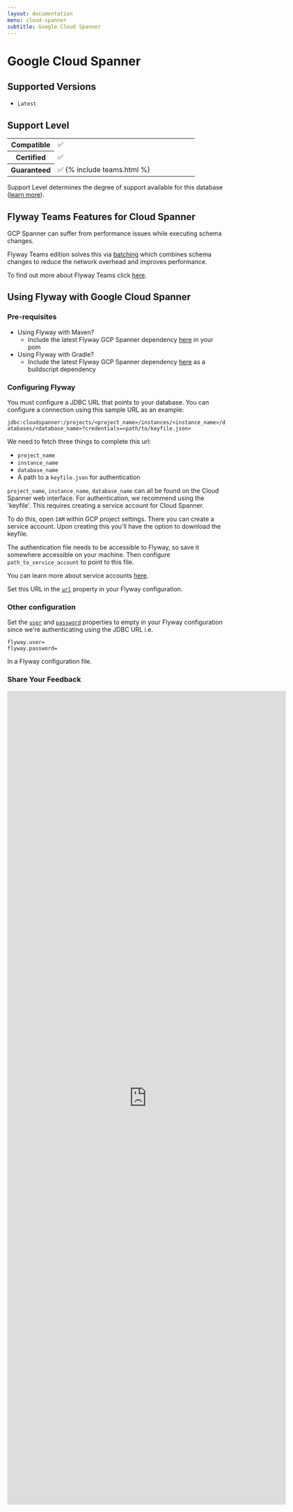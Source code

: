 ```yaml
---
layout: documentation
menu: cloud-spanner
subtitle: Google Cloud Spanner
---
```

# Google Cloud Spanner

## Supported Versions

- `Latest`

## Support Level

<table class="table">
    <tr>
        <th width="25%">Compatible</th>
        <td>✅</td>
    </tr>
    <tr>
        <th width="25%">Certified</th>
        <td>✅</td>
    </tr>
    <tr>
        <th width="25%">Guaranteed</th>
        <td>✅ {% include teams.html %}</td>
    </tr>
</table>

Support Level determines the degree of support available for this database ([learn more](/documentation/learnmore/database-support)).

## Flyway Teams Features for Cloud Spanner

GCP Spanner can suffer from performance issues while executing schema changes.

Flyway Teams edition solves this via [batching](/documentation/configuration/parameters/batch) which combines schema changes to reduce the network overhead and improves performance.

To find out more about Flyway Teams click [here](/try-flyway-teams-edition/?ref=cloud-spanner-batch).

## Using Flyway with Google Cloud Spanner

### Pre-requisites
- Using Flyway with Maven?
  - Include the latest Flyway GCP Spanner dependency [here](https://mvnrepository.com/artifact/org.flywaydb/flyway-gcp-spanner) in your pom
- Using Flyway with Gradle?
  - Include the latest Flyway GCP Spanner dependency [here](https://mvnrepository.com/artifact/org.flywaydb/flyway-gcp-spanner) as a buildscript dependency

### Configuring Flyway

You must configure a JDBC URL that points to your database. You can configure a connection using this sample URL as an example:

`jdbc:cloudspanner:/projects/<project_name>/instances/<instance_name>/databases/<database_name>?credentials=<path/to/keyfile.json>`

We need to fetch three things to complete this url:
​
- `project_name`
- `instance_name`
- `database_name`
- A path to a `keyfile.json` for authentication

`project_name`, `instance_name`, `database_name` can all be found on the Cloud Spanner web interface. For authentication, we recommend using the 'keyfile'. This requires creating a service account for Cloud Spanner.

To do this, open `IAM` within GCP project settings. There you can create a service account. Upon creating this you'll have the option to download the keyfile.

The authentication file needs to be accessible to Flyway, so save it somewhere accessible on your machine. Then configure `path_to_service_account` to point to this file.

You can learn more about service accounts [here](https://cloud.google.com/iam/docs/service-accounts).

Set this URL in the [`url`](/documentation/configuration/parameters/url) property in your Flyway configuration.
​
### Other configuration

Set the [`user`](/documentation/configuration/parameters/user) and [`password`](/documentation/configuration/parameters/password) properties to empty in your Flyway configuration since we're authenticating using the JDBC URL i.e.

```
flyway.user=
flyway.password=
```

In a Flyway configuration file.

### Share Your Feedback

<iframe src="https://docs.google.com/forms/d/e/1FAIpQLSep6p4N-okfCVYi7KmJhDbkfQpT6xovVcA0Lxq50BaLzFjaSg/viewform?embedded=true" width="640" height="1869" frameborder="0" marginheight="0" marginwidth="0">Loading…</iframe>
